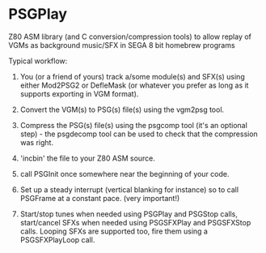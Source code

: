 PSGPlay
=======

Z80 ASM library (and C conversion/compression tools) to allow replay of VGMs as background music/SFX in SEGA 8 bit homebrew programs

Typical workflow:

1) You (or a friend of yours) track a/some module(s) and SFX(s) using either Mod2PSG2 or DefleMask (or whatever you prefer as long as it supports exporting in VGM format).

2) Convert the VGM(s) to PSG(s) file(s) using the vgm2psg tool.

3) Compress the PSG(s) file(s) using the psgcomp tool (it's an optional step) - the psgdecomp tool can be used to check that the compression was right.

4) 'incbin' the file to your Z80 ASM source.

5) call PSGInit once somewhere near the beginning of your code.

6) Set up a steady interrupt (vertical blanking for instance) so to call PSGFrame at a constant pace. (very important!)

7) Start/stop tunes when needed using PSGPlay and PSGStop calls, start/cancel SFXs when needed using PSGSFXPlay and PSGSFXStop calls. Looping SFXs are supported too, fire them using a PSGSFXPlayLoop call.

